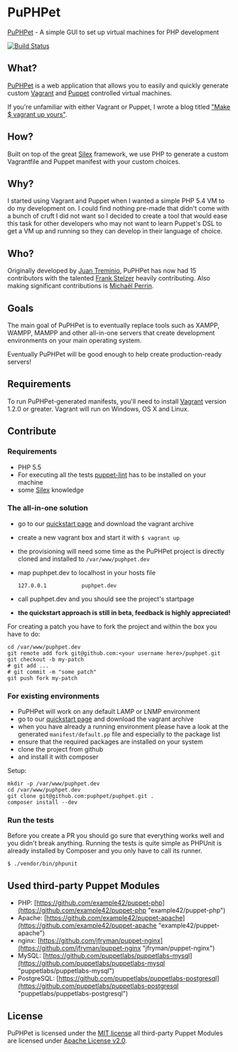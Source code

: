 # PuPHPet #

[PuPHPet](https://puphpet.com) - A simple GUI to set up virtual machines for PHP development

[![Build Status](https://travis-ci.org/puphpet/puphpet.png)](https://travis-ci.org/puphpet/puphpet)

## What? ##

[PuPHPet](https://puphpet.com) is a web application that allows you to easily and quickly generate custom
[Vagrant](http://vagrantup.com) and [Puppet](https://puppetlabs.com) controlled virtual machines.

If you're unfamiliar with either Vagrant or Puppet, I wrote a blog titled
["Make $ vagrant up yours"](https://jtreminio.com/2013/06/make_vagrant_up_yours/).

## How? ##

Built on top of the great [Silex](http://silex.sensiolabs.org) framework, we use PHP to generate a custom Vagrantfile
and Puppet manifest with your custom choices.

## Why? ##

I started using Vagrant and Puppet when I wanted a simple PHP 5.4 VM to do my development on. I could find nothing
pre-made that didn't come with a bunch of cruft I did not want so I decided to create a tool that would ease this
task for other developers who may not want to learn Puppet's DSL to get a VM up and running so they can develop
in their language of choice.

## Who? ##

Originally developed by [Juan Treminio](https://jtreminio.com), PuPHPet has now had 15 contributors with the talented
[Frank Stelzer](https://twitter.com/frastel) heavily contributing. Also making significant contributions is
[Michaël Perrin](http://www.michaelperrin.fr/).

## Goals ##

The main goal of PuPHPet is to eventually replace tools such as XAMPP, WAMPP, MAMPP and other all-in-one servers that
create development environments on your main operating system.

Eventually PuPHPet will be good enough to help create production-ready servers!

## Requirements ##

To run PuPHPet-generated manifests, you'll need to install [Vagrant](http://downloads.vagrantup.com/) version 1.2.0 or
greater. Vagrant will run on Windows, OS X and Linux.

## Contribute ##

### Requirements ###
* PHP 5.5
* For executing all the tests [puppet-lint](http://packages.ubuntu.com/precise/puppet-lint) has to be installed on your machine
* some [Silex](http://silex.sensiolabs.org/ "Silex") knowledge

### The all-in-one solution ###
* go to our [quickstart page](https://puphpet.com/quickstart/puphpet "quickstart") and download the vagrant archive
* create a new vagrant box and start it with `$ vagrant up`
* the provisioning will need some time as the PuPHPet project is directly cloned and installed to `/var/www/puphpet.dev`
* map puphpet.dev to localhost in your hosts file

    `127.0.0.1           puphpet.dev`

* call puphpet.dev and you should see the project's startpage
* **the quickstart approach is still in beta, feedback is highly appreciated!**

For creating a patch you have to fork the project and within the box you have to do:

    cd /var/www/puphpet.dev
    git remote add fork git@github.com:<your username here>/puphpet.git
    git checkout -b my-patch
    # git add ...
    # git commit -m "some patch"
    git push fork my-patch

### For existing environments ###
* PuPHPet will work on any default LAMP or LNMP environment
* go to our [quickstart page](https://puphpet.com/quickstart/puphpet "quickstart") and download the vagrant archive
* when you have already a running environment please have a look at the generated `manifest/default.pp` file and especially to the package list
* ensure that the required packages are installed on your system
* clone the project from github
* and install it with composer

Setup:

    mkdir -p /var/www/puphpet.dev
    cd /var/www/puphpet.dev
    git clone git@github.com:puphpet/puphpet.git .
    composer install --dev

### Run the tests ###
Before you create a PR you should go sure that everything works well and you didn't break anything.
Running the tests is quite simple as PHPUnit is already installed by Composer and you only have to call its runner.

    $ ./vendor/bin/phpunit

## Used third-party Puppet Modules ##
* PHP: [https://github.com/example42/puppet-php](https://github.com/example42/puppet-php "example42/puppet-php")
* Apache: [https://github.com/example42/puppet-apache](https://github.com/example42/puppet-apache "example42/puppet-apache")
* nginx: [https://github.com/jfryman/puppet-nginx](https://github.com/jfryman/puppet-nginx "jfryman/puppet-nginx")
* MySQL: [https://github.com/puppetlabs/puppetlabs-mysql](https://github.com/puppetlabs/puppetlabs-mysql "puppetlabs/puppetlabs-mysql")
* PostgreSQL: [https://github.com/puppetlabs/puppetlabs-postgresql](https://github.com/puppetlabs/puppetlabs-postgresql "puppetlabs/puppetlabs-postgresql")

## License ##

PuPHPet is licensed under the [MIT license](http://opensource.org/licenses/mit-license.php) all third-party Puppet Modules are licensed under [Apache License v2.0](http://www.apache.org/licenses/LICENSE-2.0).
